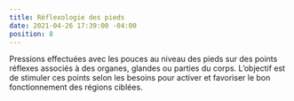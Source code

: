 ```yaml
---
title: Réflexologie des pieds
date: 2021-04-26 17:39:00 -04:00
position: 8
---
```


Pressions effectuées avec les pouces au niveau des pieds sur des points réflexes associés à des organes, glandes ou parties du corps. L’objectif est de stimuler ces points selon les besoins pour activer et favoriser le bon fonctionnement des régions ciblées.